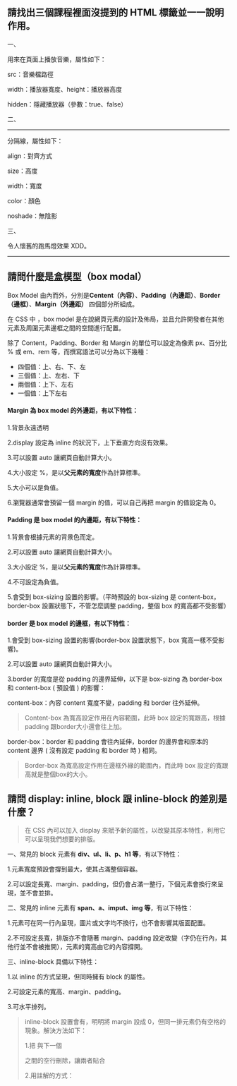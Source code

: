 ## 請找出三個課程裡面沒提到的 HTML 標籤並一一說明作用。

一、<embed></embed>

用來在頁面上播放音樂，屬性如下：

src：音樂檔路徑

width：播放器寬度、height：播放器高度

hidden：隱藏播放器（參數：true、false）

二、<hr />

分隔線，屬性如下：

align：對齊方式

size：高度

width：寬度

color：顏色

noshade：無陰影

三、<marquee></marquee>

令人懷舊的跑馬燈效果 XDD。

***

## 請問什麼是盒模型（box modal）

Box Model 由內而外，分別是**Centent（內容）**、**Padding（內邊距）**、**Border（邊框）**、**Margin（外邊距）** 四個部分所組成。

在 CSS 中 ，box model 是在說網頁元素的設計及佈局，並且允許開發者在其他元素及周圍元素邊框之間的空間進行配置。

除了 Content，Padding、Border 和 Margin 的單位可以設定為像素 px、百分比 % 或 em、rem 等，而撰寫語法可以分為以下幾種：

- 四個值：上、右、下、左
- 三個值：上、左右、下
- 兩個值：上下、左右
- 一個值：上下左右

#### Margin 為 box model 的外邊距，有以下特性：

1.背景永遠透明

2.display 設定為 inline 的狀況下，上下垂直方向沒有效果。

3.可以設置 auto 讓網頁自動計算大小。

4.大小設定 %，是以**父元素的寬度**作為計算標準。

5.大小可以是負值。

6.瀏覽器通常會預留一個 margin 的值，可以自己再把 margin 的值設定為 0。

#### Padding 是 box model 的內邊距，有以下特性：

1.背景會根據元素的背景色而定。

2.可以設置 auto 讓網頁自動計算大小。

3.大小設定 %，是以**父元素的寬度**作為計算標準。

4.不可設定為負值。

5.會受到 box-sizing 設置的影響。（平時預設的 box-sizing 是 content-box，border-box 設置狀態下，不管怎麼調整 padding，整個 box 的寬高都不受影響）

#### border 是 box model 的邊框，有以下特性：

1.會受到 box-sizing 設置的影響(border-box 設置狀態下，box 寬高一樣不受影響)。

2.可以設置 auto 讓網頁自動計算大小。

3.border 的寬度是從 padding 的邊界延伸，以下是 box-sizing 為 border-box 和 content-box ( 預設值 ) 的影響：

content-box：內容 content 寬度不變，padding 和 border 往外延伸。

> Content-box 為寬高設定作用在內容範圍，此時 box 設定的寬跟高，根據 padding 跟border大小還會往上加。

border-box：border 和 padding 會往內延伸，border 的邊界會和原本的 content 邊界 ( 沒有設定 padding 和 border 時 ) 相同。

> Border-box 為寬高設定作用在邊框外緣的範圍內，而此時 box 設定的寬跟高就是整個box的大小。

## 請問 display: inline, block 跟 inline-block 的差別是什麼？

> 在 CSS 內可以加入 display 來賦予新的屬性，以改變其原本特性，利用它可以呈現我們想要的排版。

一、常見的 block 元素有 **div、ul、li、p、h1 等**，有以下特性：

1.元素寬度預設會撐到最大，使其占滿整個容器。

2.可以設定長寬、margin、padding，但仍會占滿一整行，下個元素會換行來呈現，並不會並排。

二、常見的 inline 元素有 **span、a、imput、img 等**，有以下特性：

1.元素可在同一行內呈現，圖片或文字均不換行，也不會影響其版面配置。

2.不可設定長寬，排版亦不會隨著 margin、padding 設定改變（字仍在行內，其他行並不會被推開），元素的寬高由它的內容撐開。

三、inline-block 具備以下特性：

1.以 inline 的方式呈現，但同時擁有 block 的屬性。

2.可設定元素的寬高、margin、padding。

3.可水平排列。

>  inline-block 設置會有，明明將 margin 設成 0，但同一排元素仍有空格的現象。解決方法如下：
>
> 1.把</div> 與下一個 <div> 之間的空行刪除，讓兩者貼合
>
> 2.用註解的方式：
>
> </div><!--
>
> --><div>


## 請問 position: static, relative, absolute 跟 fixed 的差別是什麼？

#### static：

沒有設置 position 預設會是 static，即元素出現在常規位置，不會重新定位。

#### relative：

1.會自己針對原本排版的位置改變，可以用top、bottom、left、right 來移動位置。

2.但即使移動仍佔據原本的位置。

3.其他元素的定位不受影響，且元素也可能會重疊。

#### absolute：

1.元素會完全跳脫排版流，跳脫的元素位於該頁面上一層圖層，浮在頁面之上。

2.元素會具有 block 的延展特性。

3.脫離父元素範圍，長寬以內容為基準。

**4.元素會往外層的元素找是否有非 static 的元素作為定位點，若是都沒有，就會以該網頁頁面 body 的左上角為定位點。**

5.呈上，外層沒有非 position:static 的元素，被設定為absolute 元素，也沒有被設定 top、left 等偏移屬性的狀況下，元素會被定位在原先 position:static 的位置，但依舊會跳脫排版流，所以該元素顯示在最上層。

> 但若設置任一邊屬性，例如：top:0，元素將以頁面左上為定位點，將 top 定為 0，但左右仍是原 static 的位置。
>
> 所以，top:0 及 left:0 這樣的設置法，顧及上下及左右任一邊，元素就會緊貼頁面左上角。

6.可設定為負數，就會超出基準元素的範圍。

#### fixed：

fixed 和 absolute 一樣，都是以絕對位置配置元素區塊——不同的是，fixed 是以 viewport 為基準，就算拉動捲軸，區塊仍然會顯示在同一個位置。

> 這種特性多使用在 go top (回到頁面頂端)按鈕或是固定顯示於頁面上方的 header 等。